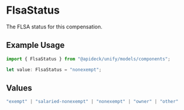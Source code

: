 # FlsaStatus

The FLSA status for this compensation.

## Example Usage

```typescript
import { FlsaStatus } from "@apideck/unify/models/components";

let value: FlsaStatus = "nonexempt";
```

## Values

```typescript
"exempt" | "salaried-nonexempt" | "nonexempt" | "owner" | "other"
```